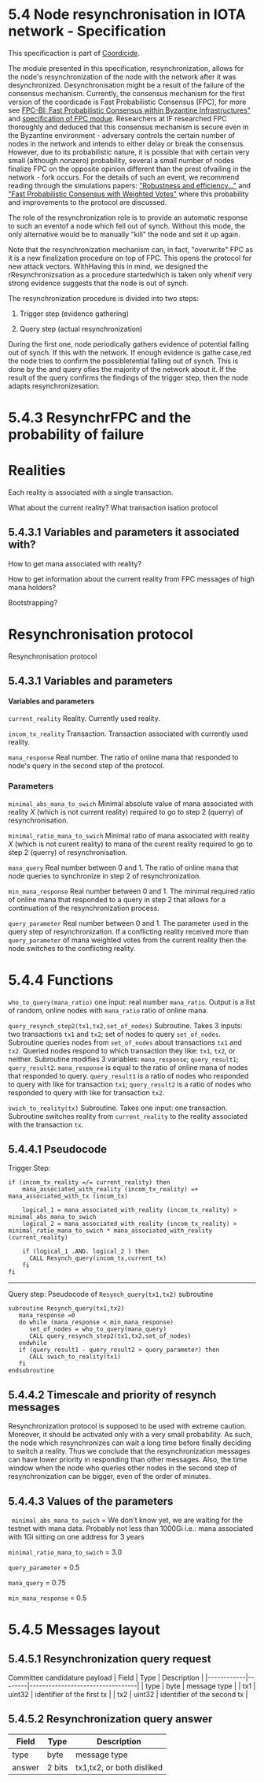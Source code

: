 


# 5.4 Node resynchronisation in IOTA network - Specification 




This specificaction is part of [Coordicide](https://coordicide.iota.org/).



The module presented in this specification, resynchronization, allows for the node's resynchronization of the node with the network after it was desynchronized. Desynchronisation might be a result of the failure of the consensus mechanism.  Currently, the consensus mechanism for the first version of the coordicade is Fast Probabilistic Consensus (FPC), for more see [FPC-BI: Fast Probabilistic Consensus within Byzantine Infrastructures"](https://arxiv.org/abs/1905.10895) and [specification of FPC modue](https://hackmd.io/s/HkFbpbTrU). Researchers at IF researched FPC thoroughly and deduced that this consensus mechanism is secure even in the Byzantine environment - adversary controls the certain number of nodes in the network and intends to either delay or break the consensus. However, due to its probabilistic nature, it is possible that with certain very small (although nonzero) probability, several a small number of nodes finalize FPC on the opposite opinion different than the prest ofvailing in the network - fork occurs. For the details of such an event, we recommend reading through the simulations papers:  ["Robustness and efficiency..."](https://arxiv.org/abs/1911.08787) and ["Fast Probabilistic Consensus with Weighted Votes"](https://www.overleaf.com/project/5e3a96c9ebfeb20001821bb5) where this probability and improvements to the protocol are discussed.



The role of the resynchronization role is to provide an automatic response to such an eventof a node which fell out of synch. Without this mode, the only alternative would be to manually "kill" the node and set it up again. 



Note that the resynchronization mechanism can, in fact, "overwrite" FPC as it is a new finalization procedure on top of FPC. This opens the protocol for new attack vectors. WithHaving this in mind, we designed the rResynchronizsation as a procedure startedwhich is taken only whenif very strong evidence suggests that the node is out of synch. 



The resynchronization procedure is divided into two steps:

1. Trigger step (evidence gathering)

2. Query step (actual resynchronization)



During the first one, node periodically gathers evidence of potential falling out of synch. If this with the network. If enough evidence is gathe case,red the node tries to confirm the possibletential falling out of synch. This is done by the and query ofies the majority of the network about it. If the result of the query confirms the findings of the trigger step, then the node adapts resynchronizesation. 








# 5.4.3 ResynchrFPC and the probability of failure

# Realities 

Each reality is associated with a single transaction. 

What about the current reality? What transaction isation protocol

## 5.4.3.1 Variables and parameters  it associated with?

How to get mana associated with reality?

How to get information about the current reality from FPC messages of high mana holders? 

Bootstrapping? 



# Resynchronisation protocol

Resynchronisation protocol

## 5.4.3.1 Variables and parameters 

#### Variables and parameters 






`current_reality` Reality. Currently used reality.



`incom_tx_reality` Transaction. Transaction associated with currently used reality. 



`mana_response` Real number. The ratio of online mana that responded to node's query in the second step of the protocol. 



### Parameters 







`minimal_abs_mana_to_swich` Minimal absolute value of mana associated with reality $X$ (which is not current reality) required to go to step 2 (querry) of resynchronisation. 


`minimal_ratio_mana_to_swich` Minimal ratio of mana associated with reality $X$ (which is not curent reality) to mana of the curent reality required to go to step 2 (querry) of resynchronisation. 


`mana_query`  Real number between 0 and 1. The ratio of online mana that node queries to synchronize in step 2 of resynchronization.



`min_mana_response` Real number between 0 and 1. The minimal required ratio of online mana that responded to a query in step 2 that allows for a continuation of the resynchronization process.



`query_parameter` Real number between 0 and 1. The parameter used in the query step of resynchronization. If a conflicting reality received more than `query_parameter` of mana weighted votes from the current reality then the node switches to the conflicting reality. 




# 5.4.4 Functions



`who_to_query(mana_ratio)`  one input: real number `mana_ratio`. Output is a list of random, online nodes with `mana_ratio` ratio of online mana.


`query_resynch_step2(tx1,tx2,set_of_nodes)` Subroutine. Takes 3 inputs: two transactions `tx1` and `tx2`; set of nodes to query `set_of_nodes`. Subroutine queries nodes from `set_of_nodes` about transactions `tx1` and `tx2`. Queried nodes respond to which transaction they like: `tx1`, `tx2`, or neither. Subroutine modifies 3 variables: `mana_response`; `query_result1`; `query_result2`. `mana_response` is equal to the ratio of online mana of nodes that responded to query. `query_result1` is a ratio of nodes who responded to query with like for transaction `tx1`; `query_result2` is a ratio of nodes who responded to query with like for transaction `tx2`.


 `swich_to_reality(tx)` Subroutine. Takes one input: one transaction. Subroutine switches reality from `current_reality` to the reality associated with the transaction `tx`. 





## 5.4.4.1 Pseudocode

Trigger Step:
```
if (incom_tx_reality =/= current_reality) then
    mana_associated_with_reality (incom_tx_reality) =+ mana_associated_with_tx (incom_tx)
    
    logical_1 = mana_associated_with_reality (incom_tx_reality) >  minimal_abs_mana_to_swich
    logical_2 = mana_associated_with_reality (incom_tx_reality) >  minimal_ratio_mana_to_swich * mana_associated_with_reality (current_reality) 
   
    if (logical_1 .AND. logical_2 ) then
      CALL Resynch_query(incom_tx,current_tx)
    fi   
fi
```
<!--- 
if (local_time mod timestep) then
    for con_real in conflicting_realities
        tx1 = reality_identifier(con_real) 
        tx2 = reality_identifier(curent_reality)
        t_0 = max(timestamp(tx1),timestamp(tx2))
        if (issued_mana(con_real,t_0,local_time) -issued_mana(curent_reality,t_0,local_time) > trigger_parameter) then 
           CALL Resynch_query(tx1,tx2)
        fi
     endfor
fi
-->


--------------------------------
Query step: 
Pseudocode of `Resynch_query(tx1,tx2)` subroutine

```
subroutine Resynch_query(tx1,tx2) 
   mana_response =0
   do while (mana_response < min_mana_response)
      set_of_nodes = who_to_query(mana_query)
      CALL query_resynch_step2(tx1,tx2,set_of_nodes)
   endwhile
   if (query_result1 - query_result2 > query_parameter) then
      CALL swich_to_reality(tx1)
   fi
endsubroutine   
```

## 5.4.4.2 Timescale and priority of resynch messages

Resynchronization protocol is supposed to be used with extreme caution. Moreover, it should be activated only with a very small probability. As such, the node which resynchronizes can wait a long time before finally deciding to switch a reality. Thus we conclude that the resynchronization messages can have lower priority in responding than other messages. Also, the time window when the node who queries other nodes in the second step of resynchronization can be bigger, even of the order of minutes. 





## 5.4.4.3 Values of the parameters

` minimal_abs_mana_to_swich` = We don't know yet, we are waiting for the testnet with mana data. Probably not less than 1000Gi i.e.: mana associated with 1Gi sitting on one address for 3 years

`minimal_ratio_mana_to_swich` = 3.0


`query_parameter` = 0.5

`mana_query` = 0.75 

`min_mana_response` = 0.5





# 5.4.5 Messages layout




## 5.4.5.1 Resynchronization query request

Committee candidature payload
| Field      | Type   | Description                      |
|------------|--------|----------------------------------|
| type       | byte   | message type                     |
| tx1        | uint32 | identifier of the first tx       |
| tx2        | uint32 | identifier of the second tx      |



## 5.4.5.2 Resynchronization query answer


| Field      | Type          | Description                      |
|------------|---------------|----------------------------------|
| type       | byte          | message type                     |
| answer     | 2 bits        | tx1,tx2, or both disliked        |



<!--stackedit_data:
eyJkaXNjdXNzaW9ucyI6eyJVNHJMbzBKa2owc3NTOTE0Ijp7In
RleHQiOiJFYWNoIHJlYWxpdHkgaXMgYXNzb2NpYXRlZCB3aXRo
IGEgc2luZ2xlIHRyYW5zYWN0aW9uLiBcblxuV2hhdCBhYm91dC
B0aGUgY3VycmVudOKApiIsInN0YXJ0IjozNTY1LCJlbmQiOjM4
NDB9LCJYWk9Qa041VWhnbU1wR3V4Ijp7InRleHQiOiJgaW5jb2
1fdHhfcmVhbGl0eWAgVHJhbnNhY3Rpb24uIFRyYW5zYWN0aW9u
IGFzc29jaWF0ZWQgd2l0aCBjdXJyZW50bHkgdXNlZCByZWFs4o
CmIiwic3RhcnQiOjQwNjcsImVuZCI6NDE1MH0sInFZQXdtTWUx
ZlNpbmh6ZE0iOnsidGV4dCI6Im1lc3NhZ2UgdHlwZSAgICAgIC
AgICAgICAgICAgICAgIHxcbnwiLCJzdGFydCI6ODQ3OSwiZW5k
Ijo4NDc5fSwieHBOdWs4MDdRQUw2bnNNViI6eyJzdGFydCI6MT
YzNywiZW5kIjoxNjU0LCJ0ZXh0IjoiZmVsbCBvdXQgb2Ygc3lu
Y2gifSwiSUpubDlqUTRKMWlpNHR1ViI6eyJzdGFydCI6MTcxNy
wiZW5kIjoxNzIzLCJ0ZXh0IjoiXCJraWxsXCIifSwiR0o3Q25p
dDZXVms3UkxKbyI6eyJzdGFydCI6MTg0NSwiZW5kIjoxODU3LC
J0ZXh0IjoiZmluYWxpemF0aW9uIn0sIkVLdWxrend6UENtUkhC
eEciOnsic3RhcnQiOjIyNDgsImVuZCI6MjY1NiwidGV4dCI6Ik
R1cmluZyB0aGUgZmlyc3Qgb25lLCBub2RlIHBlcmlvZGljYWxs
eSBnYXRoZXJzIGV2aWRlbmNlIG9mIHBvdGVudGlhbCBmYWxsaW
5nIG/igKYifSwiYjZ1WHFrdEtVSUc0c1JEdCI6eyJzdGFydCI6
MjgzNywiZW5kIjoyODQ2LCJ0ZXh0IjoiaXNhdGlvbiBwIn19LC
Jjb21tZW50cyI6eyJhYTdMNHUzd1pLMDdXeE9CIjp7ImRpc2N1
c3Npb25JZCI6IlU0ckxvMEprajBzc1M5MTQiLCJzdWIiOiJnaD
o1MDY2MTg0NCIsInRleHQiOiJXaGF0IGlzIHRoZSByZWFsdGlv
bnNoaXAgYmV0d2VlbiB0aGVzZSBxdWVzdGlvbnMgYW5kIHRoZS
BzcGVjPyIsImNyZWF0ZWQiOjE1OTYwOTQ2ODEzNDB9LCJya0sw
c0pBalppbGtxR0RRIjp7ImRpc2N1c3Npb25JZCI6IlhaT1BrTj
VVaGdtTXBHdXgiLCJzdWIiOiJnaDo1MDY2MTg0NCIsInRleHQi
OiJJIGRvbnQgdW5kZXJzdGFuZCB0aGlzIiwiY3JlYXRlZCI6MT
U5NjA5NDg0NTg1Mn0sIjB6ejNHSGRNYlhWZ1hiRkQiOnsiZGlz
Y3Vzc2lvbklkIjoicVlBd21NZTFmU2luaHpkTSIsInN1YiI6Im
doOjUwNjYxODQ0IiwidGV4dCI6Ik9iamVjdCB0eXBlIiwiY3Jl
YXRlZCI6MTU5NjA5NDkzMTExM30sIkJtU2xtYTBlSFowaWJCWF
ciOnsiZGlzY3Vzc2lvbklkIjoieHBOdWs4MDdRQUw2bnNNViIs
InN1YiI6ImdoOjY4MjUwMzUwIiwidGV4dCI6InNvdW5kcyBpbm
Zvcm1hbCIsImNyZWF0ZWQiOjE1OTc4MDE2MTk4MjR9LCJoNmw5
b2FxV2VlMnVaT2IzIjp7ImRpc2N1c3Npb25JZCI6IklKbmw5al
E0SjFpaTR0dVYiLCJzdWIiOiJnaDo2ODI1MDM1MCIsInRleHQi
OiJyZXN0YXJ0IiwiY3JlYXRlZCI6MTU5NzgwMTYzNTY2N30sIj
F4TWpiR05kMUppOWg0NEQiOnsiZGlzY3Vzc2lvbklkIjoiR0o3
Q25pdDZXVms3UkxKbyIsInN1YiI6ImdoOjY4MjUwMzUwIiwidG
V4dCI6IkZQQyBpcyBuZXZlciBkZWZpbmVkIGEgYXMgYSBmaW5h
bGl6YXRpb24gbWVjaGFuaXNtIiwiY3JlYXRlZCI6MTU5NzgwMj
QwNDYzOX0sInA0bDI4a09oOWNscE9qdEQiOnsiZGlzY3Vzc2lv
bklkIjoiRUt1bGt6d3pQQ21SSEJ4RyIsInN1YiI6ImdoOjY4Mj
UwMzUwIiwidGV4dCI6ImdyYW1tYXIiLCJjcmVhdGVkIjoxNTk3
ODAyNDM1NDE0fSwiVWUxY2VWR0xmNFlrQkdGZiI6eyJkaXNjdX
NzaW9uSWQiOiJiNnVYcWt0S1VJRzRzUkR0Iiwic3ViIjoiZ2g6
NjgyNTAzNTAiLCJ0ZXh0IjoiPyIsImNyZWF0ZWQiOjE1OTc4MD
I0NTU3MDl9fSwiaGlzdG9yeSI6Wy0xNzAwNjk1NjQ5LDEyNDE2
OTgwOTYsLTE3Njg0ODAyNjIsLTMxNTA0MDU0MCwtOTM1MzE0NT
IxLDE4MTcxMzU1NTQsLTY5MDU1NjkyNCwtMTU5ODczOTk5LC03
MDAzMjMzNjZdfQ==
-->